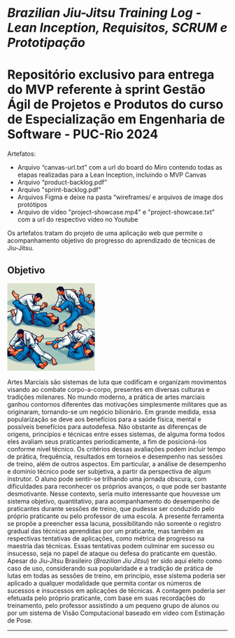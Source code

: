 # *Brazilian Jiu-Jitsu Training Log - Lean Inception, Requisitos, SCRUM e Prototipação*

# Repositório exclusivo para entrega do MVP referente à sprint Gestão Ágil de Projetos e Produtos do curso de **Especialização em Engenharia de Software** - PUC-Rio 2024

Artefatos:

- Arquivo “canvas-url.txt” com a url do board do Miro contendo todas as etapas realizadas para a Lean Inception, incluindo o MVP Canvas
- Arquivo “product-backlog.pdf”
- Arquivo "sprint-backlog.pdf"
- Arquivos Figma e deixe na pasta “wireframes/ e arquivos de image dos protótipos
- Arquivo de vídeo "project-showcase.mp4" e "project-showcase.txt" com a url do respectivo vídeo no Youtube

Os artefatos tratam do projeto de uma aplicação web que permite o acompanhamento objetivo do progresso do aprendizado de técnicas de Jiu-Jitsu.

## Objetivo

<img src="./positions.jpg" alt="Brazilian Jiu-Jitsu Training Image" title="Brazilian Jiu-Jitsu Training Image" width="200"/>

Artes Marciais são sistemas de luta que codificam e organizam movimentos visando ao combate corpo-a-corpo, presentes em diversas culturas e tradições milenares.
No mundo moderno, a prática de artes marciais ganhou contornos diferentes das motivações simplesmente militares que as originaram, tornando-se um negócio bilionário. Em grande medida, essa popularização se deve aos benefícios para a saúde física, mental e  possíveis benefícios para autodefesa.
Não obstante as diferenças de origens, princípios e técnicas entre esses sistemas, de alguma forma todos eles avaliam seus praticantes periodicamente, a fim de posicioná-los conforme nível técnico. Os critérios dessas avaliações podem incluir tempo de prática, frequência, resultados em torneios e desempenho nas sessões de treino, além de outros aspectos.
Em particular, a análise de desempenho e domínio técnico pode ser subjetiva, a partir da perspectiva de algum instrutor. O aluno pode sentir-se trilhando uma jornada obscura, com dificuldades para reconhecer os próprios avanços, o que pode ser bastante desmotivante.
Nesse contexto, seria muito interessante que houvesse um sistema objetivo, quantitativo, para acompanhamento do desempenho de praticantes durante sessões de treino, que pudesse ser conduzido pelo próprio praticante ou pelo professor de uma escola.
A presente ferramenta se propõe a preencher essa lacuna, possibilitando não somente o registro gradual das técnicas aprendidas por um praticante, mas também as respectivas tentativas de aplicações, como métrica de progresso na maestria das técnicas. Essas tentativas podem culminar em sucesso ou insucesso, seja no papel de ataque ou defesa do praticante em questão.
Apesar do Jiu-Jitsu Brasileiro (*Brazilian Jiu Jitsu*) ter sido aqui eleito como caso de uso, considerando sua popularidade e a tradição de prática de lutas em todas as sessões de treino, em princípio, esse sistema poderia ser aplicado a qualquer modalidade que permita contar os números de sucessos e insucessos em aplicações de técnicas. A contagem poderia ser efetuada pelo próprio praticante, com base em suas recordações do treinamento, pelo professor assistindo a um pequeno grupo de alunos ou por um sistema de Visão Computacional baseado em vídeo com Estimação de Pose.

---

